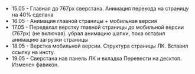 - 15.05 - Главная до 767px  сверстана. Анимация перехода на страницу на 40% сделана
- 16.05 - Анимация главной страницы + мобильная версия
- 17.05 - Переделал верстку главной страницы до мобильной версии (767px) (не включая). убрал анимацию шапки, пока оставил анимацию загрузки страницы
- 18.05 - Верстка мобильной версии. Структура страницы ЛК. Вставил ссылку на инсту.
- 19.05 - Сверстана нав панель ЛК и вкладка Перевести на десктоп. Изменен фавикон. 